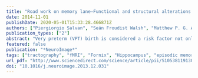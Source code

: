 ```yaml
---
title: "Road work on memory lane—Functional and structural alterations to the learning and memory circuit in adults born very preterm"
date: 2014-11-01
publishDate: 2020-05-01T15:33:28.466871Z
authors: ["Piergiorgio Salvan", "Seán Froudist Walsh", "Matthew P. G. Allin", "Muriel Walshe", "Robin M. Murray", "Sagnik Bhattacharyya", "Philip K. McGuire", "Steven C. R. Williams", "Chiara Nosarti"]
publication_types: ["2"]
abstract: "Very preterm (VPT) birth is considered a risk factor not only for neurological impairment, but also for reduced function in several cognitive domains in childhood and later in life. Individuals who were born VPT are more likely to demonstrate learning and memory difficulties compared to term-born controls. These problems contribute to more VPT-born children repeating grades and underachieving in school. This, in turn, affects their prospects in adult life. Here we aimed to 1) study how the VPT-born adult brain functionally recruited specific areas during learning, i.e. encoding and recall across four repeated blocks of verbal stimuli, and to investigate how these patterns of activation differed from term-born subjects; and 2) probe the microstructural differences of white-matter tracts connecting these areas to other parts of the learning and memory network. To investigate these functional–structural relationships we analyzed functional and diffusion-weighted MRI. Functional-MRI and a verbal paired associate learning (VPAL) task were used to extract Blood Oxygenation Level Dependent (BOLD) activity in 21 VPT-born adults (textless33weeks of gestation) (mean age: 19.68 years±0.85; IQ: 99.86±11.20) and 10 term-born controls (mean age: 19.87 years±2.04; IQ: 108.9±13.18). Areas in which differences in functional activation were observed between groups were used as seed regions for tractography. Fractional anisotropy (FA) of the tract-skeleton was then compared between groups on a voxel-wise basis. Results of functional MRI analysis showed a significantly different pattern of activation between groups during encoding in right anterior cingulate–caudate body, and during retrieval in left thalamus, hippocampus and parts of left posterior parahippocampal gyrus. The number of correctly recalled word pairs did not statistically differ between individuals who were born VPT and controls. The VPT-born group was found to have reduced FA in tracts passing through the thalamic/hippocampal region that was differently activated during the recall condition, with the hippocampal fornix, inferior longitudinal fasciculus and inferior fronto-occipital fasciculus particularly affected. Young adults who were born very preterm display a strikingly different pattern of activation during the process of learning in key structures of the learning and memory network, including anterior cingulate and caudate body during encoding and thalamus/parahippocampal gyrus during cued recall. Altered activation in thalamus/parahippocampal gyrus may be explained by reduced connections between these areas and the hippocampus, which may be a direct consequence of neonatal hypoxic/ischemic injury. These results could reflect the effect of adaptive plastic processes associated with high-order cognitive functions, at least when the cognitive load remains relatively low, as ex-preterm young adults displayed unimpaired performance in completing the verbal paired associate learning task."
featured: false
publication: "*NeuroImage*"
tags: ["tractography", "fMRI", "Fornix", "Hippocampus", "episodic memory"]
url_pdf: "http://www.sciencedirect.com/science/article/pii/S1053811913012500"
doi: "10.1016/j.neuroimage.2013.12.031"
---
```


